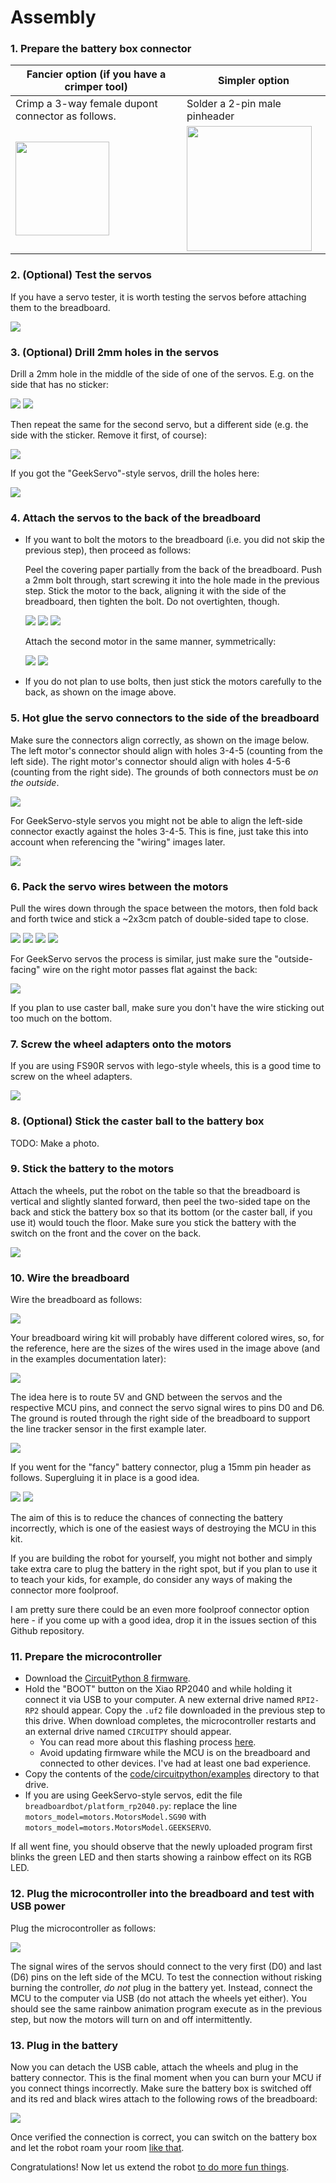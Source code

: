 # Assembly

### 1. Prepare the battery box connector

| **Fancier option** (if you have a crimper tool)         | **Simpler option**                                      |
| ------------------------------------------------------- | ------------------------------------------------------- |
| Crimp a 3-way female dupont connector as follows.       | Solder a 2-pin male pinheader                           |
| <img src="img/assembly-battery-pins-1.jpg" width="150"> | <img src="img/assembly-battery-pins-2.jpg" width="200"> |

### 2. (Optional) Test the servos

If you have a servo tester, it is worth testing the servos before attaching them to the breadboard.

![](img/assembly-servo-test-1.jpg) 

### 3. (Optional) Drill 2mm holes in the servos

Drill a 2mm hole in the middle of the side of one of the servos. E.g. on the side that has no sticker:

![](img/assembly-servo-1.jpg)
![](img/assembly-servo-2.jpg)

Then repeat the same for the second servo, but a different side (e.g. the side with the sticker. Remove it first, of course):

![](img/assembly-servo-3.jpg)

If you got the "GeekServo"-style servos, drill the holes here:

![](img/assembly-servo-4.jpg)


### 4. Attach the servos to the back of the breadboard

* If you want to bolt the motors to the breadboard (i.e. you did not skip the previous step), then proceed as follows:

  Peel the covering paper partially from the back of the breadboard. Push a 2mm bolt through, start screwing it into the hole made in the previous step. Stick the motor to the back, aligning it with the side of the breadboard, then tighten the bolt. Do not overtighten, though.

  ![](img/assembly-servo-stick-1.jpg)
  ![](img/assembly-servo-stick-2.jpg)
  ![](img/assembly-servo-stick-3.jpg)

  Attach the second motor in the same manner, symmetrically:

  ![](img/assembly-servo-stick-4.jpg)
  ![](img/assembly-servo-stick-5.jpg)

* If you do not plan to use bolts, then just stick the motors carefully to the back, as shown on the image above.

### 5. Hot glue the servo connectors to the side of the breadboard

Make sure the connectors align correctly, as shown on the image below. The left motor's connector should align with holes 3-4-5 (counting from the left side). The right motor's connector should align with holes 4-5-6 (counting from the right side). The grounds of both connectors must be *on the outside*.

![](img/assembly-servo-glue-1.jpg)

For GeekServo-style servos you might not be able to align the left-side connector exactly against the holes 3-4-5. This is fine, just take this into account when referencing the "wiring" images later. 

![](img/assembly-servo-glue-2.jpg)

### 6. Pack the servo wires between the motors

Pull the wires down through the space between the motors, then fold back and forth twice and stick a ~2x3cm patch of double-sided tape to close.

![](img/assembly-wire-1.jpg)
![](img/assembly-wire-2.jpg)
![](img/assembly-wire-3.jpg)
![](img/assembly-wire-4.jpg)

For GeekServo servos the process is similar, just make sure the "outside-facing" wire on the right motor passes flat against the back:

![](img/assembly-wire-5.jpg)

If you plan to use caster ball, make sure you don't have the wire sticking out too much on the bottom.

### 7. Screw the wheel adapters onto the motors

If you are using FS90R servos with lego-style wheels, this is a good time to screw on the wheel adapters.

![](img/assembly-wheel-adapter-1.jpg)

### 8. (Optional) Stick the caster ball to the battery box

TODO: Make a photo.

### 9. Stick the battery to the motors

Attach the wheels, put the robot on the table so that the breadboard is vertical and slightly slanted forward, then peel the two-sided tape on the back and stick the battery box so that its bottom (or the caster ball, if you use it) would touch the floor. Make sure you stick the battery with the switch on the front and the cover on the back.

![](img/assembly-battery-stick-1.jpg)

### 10. Wire the breadboard

Wire the breadboard as follows:

![](img/assembly-prewiring-1.jpg)

Your breadboard wiring kit will probably have different colored wires, so, for the reference, here are the sizes of the wires used in the image above (and in the examples documentation later):

![](img/assembly-prewiring-5.jpg)

The idea here is to route 5V and GND between the servos and the respective MCU pins, and connect the servo signal wires to pins D0 and D6. The ground is routed through the right side of the breadboard to support the line tracker sensor in the first example later.

![](img/assembly-prewiring-2.jpg)

If you went for the "fancy" battery connector, plug a 15mm pin header as follows. Supergluing it in place is a good idea.

![](img/assembly-prewiring-3.jpg)
![](img/assembly-prewiring-4.jpg)

The aim of this is to reduce the chances of connecting the battery incorrectly, which is one of the easiest ways of destroying the MCU in this kit.

If you are building the robot for yourself, you might not bother and simply take extra care to plug the battery in the right spot, but if you plan to use it to teach your kids, for example, do consider any ways of making the connector more foolproof.

I am pretty sure there could be an even more foolproof connector option here - if you come up with a good idea, drop it in the issues section of this Github repository.

### 11. Prepare the microcontroller

* Download the [CircuitPython 8 firmware](https://adafruit-circuit-python.s3.amazonaws.com/bin/seeeduino_xiao_rp2040/en_GB/adafruit-circuitpython-seeeduino_xiao_rp2040-en_GB-8.2.9.uf2).
* Hold the "BOOT" button on the Xiao RP2040 and while holding it connect it via USB to your computer. A new external drive named `RPI2-RP2` should appear. Copy the `.uf2` file downloaded in the previous step to this drive. When download completes, the microcontroller restarts and an external drive named `CIRCUITPY` should appear.
  * You can read more about this flashing process [here](https://wiki.seeedstudio.com/XIAO-RP2040-with-CircuitPython/).
  * Avoid updating firmware while the MCU is on the breadboard and connected to other devices. I've had at least one bad experience.
* Copy the contents of the [code/circuitpython/examples](https://github.com/konstantint/BreadboardBot/tree/main/code/circuitpython/examples) directory to that drive.
* If you are using GeekServo-style servos, edit the file `breadboardbot/platform_rp2040.py`: replace the line `motors_model=motors.MotorsModel.SG90` with `motors_model=motors.MotorsModel.GEEKSERVO`.

If all went fine, you should observe that the newly uploaded program first blinks the green LED and then starts showing a rainbow effect on its RGB LED.

### 12. Plug the microcontroller into the breadboard and test with USB power

Plug the microcontroller as follows:

![](img/assembly-plugmcu-1.jpg)

The signal wires of the servos should connect to the very first (D0) and last (D6) pins on the left side of the MCU. To test the connection without risking burning the controller, *do not* plug in the battery yet. Instead, connect the MCU to the computer via USB (do not attach the wheels yet either). You should see the same rainbow animation program execute as in the previous step, but now the motors will turn on and off intermittently.

### 13. Plug in the battery

Now you can detach the USB cable, attach the wheels and plug in the battery connector. This is the final moment when you can burn your MCU if you connect things incorrectly. Make sure the battery box is switched off and its red and black wires attach to the following rows of the breadboard:

![](img/assembly-plugbattery-1.jpg)

Once verified the connection is correct, you can switch on the battery box and let the robot roam your room [like that](https://www.youtube.com/watch?v=gX162mp3CMo).

Congratulations! Now let us extend the robot [to do more fun things](examples.md).
